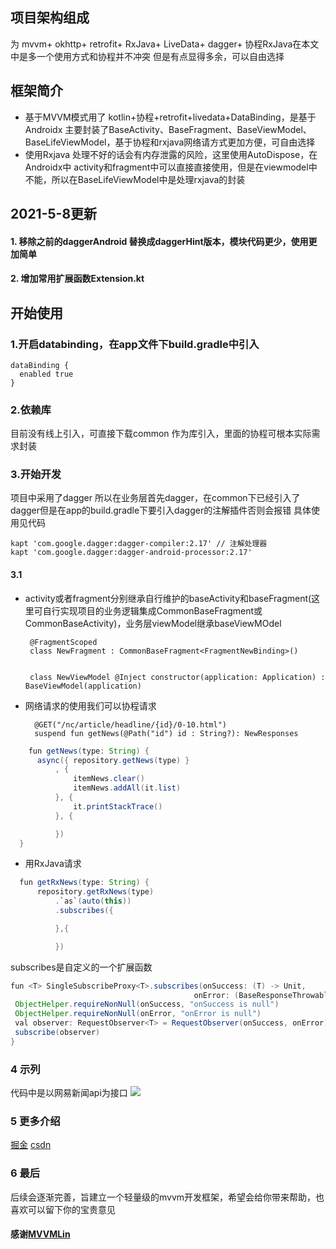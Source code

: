 ## 项目架构组成
  为 mvvm+ okhttp+ retrofit+ RxJava+ LiveData+ dagger+ 协程RxJava在本文中是多一个使用方式和协程并不冲突 但是有点显得多余，可以自由选择
## 框架简介
-  基于MVVM模式用了 kotlin+协程+retrofit+livedata+DataBinding，是基于Androidx
  主要封装了BaseActivity、BaseFragment、BaseViewModel、BaseLifeViewModel，基于协程和rxjava网络请方式更加方便，可自由选择
-  使用Rxjava 处理不好的话会有内存泄露的风险，这里使用AutoDispose，在Androidx中 activity和fragment中可以直接直接使用，但是在viewmodel中不能，所以在BaseLifeViewModel中是处理rxjava的封装

## 2021-5-8更新
#### 1. 移除之前的daggerAndroid 替换成daggerHint版本，模块代码更少，使用更加简单
#### 2. 增加常用扩展函数Extension.kt

## 开始使用
### 1.开启databinding，在app文件下build.gradle中引入
    dataBinding {
      enabled true
    }
### 2.依赖库
   目前没有线上引入，可直接下载common 作为库引入，里面的协程可根本实际需求封装
   
### 3.开始开发
   项目中采用了dagger 所以在业务层首先dagger，在common下已经引入了dagger但是在app的build.gradle下要引入dagger的注解插件否则会报错
   具体使用见代码
     
    kapt 'com.google.dagger:dagger-compiler:2.17' // 注解处理器
    kapt 'com.google.dagger:dagger-android-processor:2.17'
#### 3.1 
   - activity或者fragment分别继承自行维护的baseActivity和baseFragment(这里可自行实现项目的业务逻辑集成CommonBaseFragment或CommonBaseActivity)，业务层viewModel继承baseViewMOdel
   
          @FragmentScoped
          class NewFragment : CommonBaseFragment<FragmentNewBinding>() 
          
          
          class NewViewModel @Inject constructor(application: Application) : BaseViewModel(application) 
   - 网络请求的使用我们可以协程请求
   
           @GET("/nc/article/headline/{id}/0-10.html")
           suspend fun getNews(@Path("id") id : String?): NewResponses
           
         
  ```Java
      fun getNews(type: String) {
        async({ repository.getNews(type) }
            , {
                itemNews.clear()
                itemNews.addAll(it.list)
            }, {
                it.printStackTrace()
            }, {

            })
    }
 
  ```
  - 用RxJava请求
  ```Java
    fun getRxNews(type: String) {
        repository.getRxNews(type)
            .`as`(auto(this))
            .subscribes({

            },{

            })
   ```
   subscribes是自定义的一个扩展函数
   ```Java
   fun <T> SingleSubscribeProxy<T>.subscribes(onSuccess: (T) -> Unit,
                                            onError: (BaseResponseThrowable)->Unit) {
    ObjectHelper.requireNonNull(onSuccess, "onSuccess is null")
    ObjectHelper.requireNonNull(onError, "onError is null")
    val observer: RequestObserver<T> = RequestObserver(onSuccess, onError)
    subscribe(observer)
}
```
### 4 示列
   代码中是以网易新闻api为接口
   ![](https://p3-juejin.byteimg.com/tos-cn-i-k3u1fbpfcp/8f7c77be61cb43e18a2c5b232e6dc5f8~tplv-k3u1fbpfcp-zoom-1.image)
### 5 更多介绍
   [掘金](https://juejin.im/post/6873448411727986701)
   [csdn](https://blog.csdn.net/qq_30710615/article/details/108649677)
### 6 最后
   后续会逐渐完善，旨建立一个轻量级的mvvm开发框架，希望会给你带来帮助，也喜欢可以留下你的宝贵意见
   #### 感谢[MVVMLin](https://github.com/AleynP/MVVMLin)
   
   
